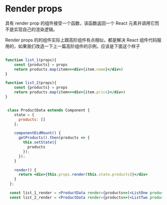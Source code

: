 # Render props

具有 render prop 的组件接受一个函数，该函数返回一个 React 元素并调用它而不是实现自己的渲染逻辑。

Render props 的的组件实际上跟高阶组件有点相似，都是解决 React 组件代码服用的，如果我们改造一下上一篇高阶组件的示例，应该是下面这个样子

```jsx

function list_1(props){
    const {products} = props
    return products.map(item=><div>{item.name}</div>)
}

function list_2(props){
    const {products} = props
    return products.map(item=><div>{item.price}</div>)
}


 class ProductData extends Component {
    state = {
      products: []
    };

    componentDidMount() {
      getProducts().then(products => {
        this.setState({
          products
        });
      });
    }

    render() {
      return <div>{this.props.render(this.state.products)}</div>
    }
  };

  const list_1_render = <ProductData render={products=>(<ListOne products={products}/>)}/>
  const list_2_render = <ProductData render={products=>(<ListTwo products={products}/>)}/>
```

